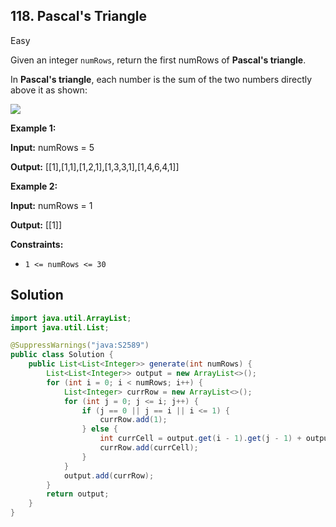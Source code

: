 ## 118\. Pascal's Triangle

Easy

Given an integer `numRows`, return the first numRows of **Pascal's triangle**.

In **Pascal's triangle**, each number is the sum of the two numbers directly above it as shown:

![](https://upload.wikimedia.org/wikipedia/commons/0/0d/PascalTriangleAnimated2.gif)

**Example 1:**

**Input:** numRows = 5

**Output:** [[1],[1,1],[1,2,1],[1,3,3,1],[1,4,6,4,1]] 

**Example 2:**

**Input:** numRows = 1

**Output:** [[1]] 

**Constraints:**

*   `1 <= numRows <= 30`

## Solution

```java
import java.util.ArrayList;
import java.util.List;

@SuppressWarnings("java:S2589")
public class Solution {
    public List<List<Integer>> generate(int numRows) {
        List<List<Integer>> output = new ArrayList<>();
        for (int i = 0; i < numRows; i++) {
            List<Integer> currRow = new ArrayList<>();
            for (int j = 0; j <= i; j++) {
                if (j == 0 || j == i || i <= 1) {
                    currRow.add(1);
                } else {
                    int currCell = output.get(i - 1).get(j - 1) + output.get(i - 1).get(j);
                    currRow.add(currCell);
                }
            }
            output.add(currRow);
        }
        return output;
    }
}
```